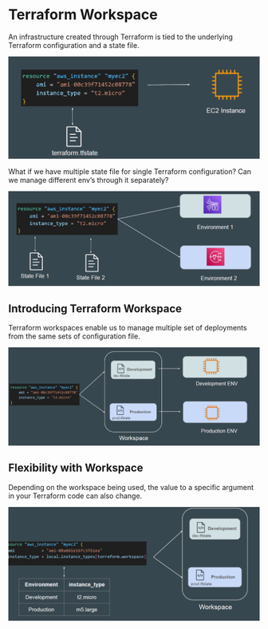 # Terraform Workspace

An infrastructure created through Terraform is tied to the underlying Terraform
configuration and a state file.

![MY Image](images/image1.png)

What if we have multiple state file for single Terraform configuration?
Can we manage different env’s through it separately?

![MY Image](images/image2.png)

## Introducing Terraform Workspace

Terraform workspaces enable us to manage multiple set of deployments from
the same sets of configuration file.

![MY Image](images/image3.png)

## Flexibility with Workspace

Depending on the workspace being used, the value to a specific argument in
your Terraform code can also change.

![MY Image](images/image4.png)